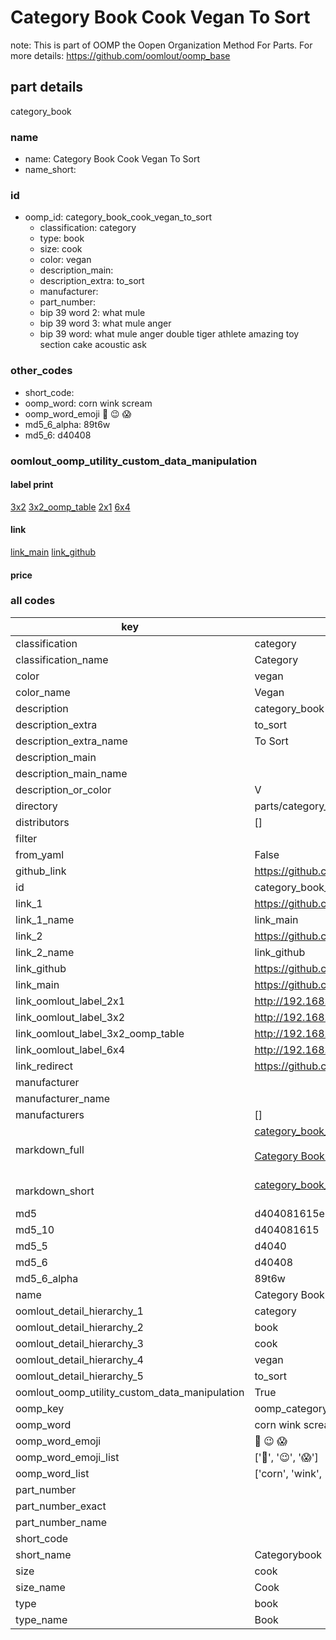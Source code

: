 # Category Book Cook Vegan To Sort  

note: This is part of OOMP the Oopen Organization Method For Parts. For more details: https://github.com/oomlout/oomp_base

##  part details
  



category_book



### name
* name: Category Book Cook Vegan To Sort
* name_short: 
### id
* oomp_id: category_book_cook_vegan_to_sort
  * classification: category
  * type: book
  * size: cook
  * color: vegan
  * description_main: 
  * description_extra: to_sort
  * manufacturer: 
  * part_number: 
  * bip 39 word 2: what mule
  * bip 39 word 3: what mule anger
  * bip 39 word: what mule anger double tiger athlete amazing toy section cake acoustic ask

### other_codes
* short_code: 
* oomp_word: corn wink scream
* oomp_word_emoji :corn: :wink: :scream:
* md5_6_alpha: 89t6w
* md5_6: d40408






### oomlout_oomp_utility_custom_data_manipulation
#### label print
[3x2](http://192.168.1.245:1112/?label=oomp%2089t6w)
[3x2_oomp_table](http://192.168.1.108:1112/?label=oomp%2089t6w)
[2x1](http://192.168.1.242:1112/?label=oomp%2089t6w)
[6x4](http://192.168.1.55:1112/?label=oomp%2089t6w)    

#### link

[link_main](https://github.com/oomlout/oomlout_oomp_version_1_messy/tree/main/parts/category_book_cook_vegan_to_sort) [link_github](https://github.com/oomlout/oomlout_oomp_version_1_messy/tree/main/parts/category_book_cook_vegan_to_sort)                             

#### price







### all codes 
| key | value |  
| --- | --- |  
| classification | category |  
| classification_name | Category |  
| color | vegan |  
| color_name | Vegan |  
| description | category_book |  
| description_extra | to_sort |  
| description_extra_name | To Sort |  
| description_main |  |  
| description_main_name |  |  
| description_or_color | V  |  
| directory | parts/category_book_cook_vegan_to_sort |  
| distributors | [] |  
| filter |  |  
| from_yaml | False |  
| github_link | https://github.com/oomlout/oomlout_oomp_part_src/tree/main/parts/category_book_cook_vegan_to_sort |  
| id | category_book_cook_vegan_to_sort |  
| link_1 | https://github.com/oomlout/oomlout_oomp_version_1_messy/tree/main/parts/category_book_cook_vegan_to_sort |  
| link_1_name | link_main |  
| link_2 | https://github.com/oomlout/oomlout_oomp_version_1_messy/tree/main/parts/category_book_cook_vegan_to_sort |  
| link_2_name | link_github |  
| link_github | https://github.com/oomlout/oomlout_oomp_version_1_messy/tree/main/parts/category_book_cook_vegan_to_sort |  
| link_main | https://github.com/oomlout/oomlout_oomp_version_1_messy/tree/main/parts/category_book_cook_vegan_to_sort |  
| link_oomlout_label_2x1 | http://192.168.1.242:1112/?label=oomp%2089t6w |  
| link_oomlout_label_3x2 | http://192.168.1.245:1112/?label=oomp%2089t6w |  
| link_oomlout_label_3x2_oomp_table | http://192.168.1.108:1112/?label=oomp%2089t6w |  
| link_oomlout_label_6x4 | http://192.168.1.55:1112/?label=oomp%2089t6w |  
| link_redirect | https://github.com/oomlout/oomlout_oomp_version_1_messy/tree/main/parts/category_book_cook_vegan_to_sort |  
| manufacturer |  |  
| manufacturer_name |  |  
| manufacturers | [] |  
| markdown_full | [category_book_cook_vegan_to_sort](none)<br>[](none)<br>[Category Book Cook Vegan To Sort](none)<br><br> |  
| markdown_short | [category_book_cook_vegan_to_sort](none)<br><br> |  
| md5 | d404081615e660f838f0f41a116457ce |  
| md5_10 | d404081615 |  
| md5_5 | d4040 |  
| md5_6 | d40408 |  
| md5_6_alpha | 89t6w |  
| name | Category Book Cook Vegan To Sort |  
| oomlout_detail_hierarchy_1 | category |  
| oomlout_detail_hierarchy_2 | book |  
| oomlout_detail_hierarchy_3 | cook |  
| oomlout_detail_hierarchy_4 | vegan |  
| oomlout_detail_hierarchy_5 | to_sort |  
| oomlout_oomp_utility_custom_data_manipulation | True |  
| oomp_key | oomp_category_book_cook_vegan_to_sort |  
| oomp_word | corn wink scream |  
| oomp_word_emoji | :corn: :wink: :scream: |  
| oomp_word_emoji_list | [':corn:', ':wink:', ':scream:'] |  
| oomp_word_list | ['corn', 'wink', 'scream'] |  
| part_number |  |  
| part_number_exact |  |  
| part_number_name |  |  
| short_code |  |  
| short_name | Categorybook |  
| size | cook |  
| size_name | Cook |  
| type | book |  
| type_name | Book |  

